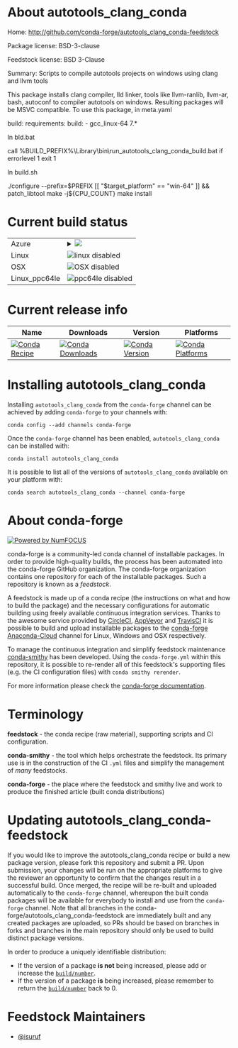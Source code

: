 About autotools_clang_conda
===========================

Home: http://github.com/conda-forge/autotools_clang_conda-feedstock

Package license: BSD-3-clause

Feedstock license: BSD 3-Clause

Summary: Scripts to compile autotools projects on windows using clang and llvm tools

This package installs clang compiler, lld linker, tools like llvm-ranlib, llvm-ar,
bash, autoconf to compiler autotools on windows. Resulting packages will be MSVC compatible.
To use this package, in meta.yaml

  build:
  requirements:
    build:
      - gcc_linux-64 7.*

In bld.bat

  call %BUILD_PREFIX%\Library\bin\run_autotools_clang_conda_build.bat
  if errorlevel 1 exit 1

In build.sh

  ./configure --prefix=$PREFIX
  [[ "$target_platform" == "win-64" ]] && patch_libtool
  make -j${CPU_COUNT}
  make install


Current build status
====================


<table>
    
  <tr>
    <td>Azure</td>
    <td>
      <details>
        <summary>
          <a href="https://dev.azure.com/conda-forge/feedstock-builds/_build/latest?definitionId=7523&branchName=master">
            <img src="https://dev.azure.com/conda-forge/feedstock-builds/_apis/build/status/autotools_clang_conda-feedstock?branchName=master">
          </a>
        </summary>
        <table>
          <thead><tr><th>Variant</th><th>Status</th></tr></thead>
          <tbody><tr>
              <td>win_c_compilervs2008vc9</td>
              <td>
                <a href="https://dev.azure.com/conda-forge/feedstock-builds/_build/latest?definitionId=7523&branchName=master">
                  <img src="https://dev.azure.com/conda-forge/feedstock-builds/_apis/build/status/autotools_clang_conda-feedstock?branchName=master&jobName=win&configuration=win_c_compilervs2008vc9" alt="variant">
                </a>
              </td>
            </tr><tr>
              <td>win_c_compilervs2015vc14</td>
              <td>
                <a href="https://dev.azure.com/conda-forge/feedstock-builds/_build/latest?definitionId=7523&branchName=master">
                  <img src="https://dev.azure.com/conda-forge/feedstock-builds/_apis/build/status/autotools_clang_conda-feedstock?branchName=master&jobName=win&configuration=win_c_compilervs2015vc14" alt="variant">
                </a>
              </td>
            </tr>
          </tbody>
        </table>
      </details>
    </td>
  </tr>
  <tr>
    <td>Linux</td>
    <td>
      <img src="https://img.shields.io/badge/linux-disabled-lightgrey.svg" alt="linux disabled">
    </td>
  </tr>
  <tr>
    <td>OSX</td>
    <td>
      <img src="https://img.shields.io/badge/OSX-disabled-lightgrey.svg" alt="OSX disabled">
    </td>
  </tr>
  <tr>
    <td>Linux_ppc64le</td>
    <td>
      <img src="https://img.shields.io/badge/ppc64le-disabled-lightgrey.svg" alt="ppc64le disabled">
    </td>
  </tr>
</table>

Current release info
====================

| Name | Downloads | Version | Platforms |
| --- | --- | --- | --- |
| [![Conda Recipe](https://img.shields.io/badge/recipe-autotools_clang_conda-green.svg)](https://anaconda.org/conda-forge/autotools_clang_conda) | [![Conda Downloads](https://img.shields.io/conda/dn/conda-forge/autotools_clang_conda.svg)](https://anaconda.org/conda-forge/autotools_clang_conda) | [![Conda Version](https://img.shields.io/conda/vn/conda-forge/autotools_clang_conda.svg)](https://anaconda.org/conda-forge/autotools_clang_conda) | [![Conda Platforms](https://img.shields.io/conda/pn/conda-forge/autotools_clang_conda.svg)](https://anaconda.org/conda-forge/autotools_clang_conda) |

Installing autotools_clang_conda
================================

Installing `autotools_clang_conda` from the `conda-forge` channel can be achieved by adding `conda-forge` to your channels with:

```
conda config --add channels conda-forge
```

Once the `conda-forge` channel has been enabled, `autotools_clang_conda` can be installed with:

```
conda install autotools_clang_conda
```

It is possible to list all of the versions of `autotools_clang_conda` available on your platform with:

```
conda search autotools_clang_conda --channel conda-forge
```


About conda-forge
=================

[![Powered by NumFOCUS](https://img.shields.io/badge/powered%20by-NumFOCUS-orange.svg?style=flat&colorA=E1523D&colorB=007D8A)](http://numfocus.org)

conda-forge is a community-led conda channel of installable packages.
In order to provide high-quality builds, the process has been automated into the
conda-forge GitHub organization. The conda-forge organization contains one repository
for each of the installable packages. Such a repository is known as a *feedstock*.

A feedstock is made up of a conda recipe (the instructions on what and how to build
the package) and the necessary configurations for automatic building using freely
available continuous integration services. Thanks to the awesome service provided by
[CircleCI](https://circleci.com/), [AppVeyor](https://www.appveyor.com/)
and [TravisCI](https://travis-ci.org/) it is possible to build and upload installable
packages to the [conda-forge](https://anaconda.org/conda-forge)
[Anaconda-Cloud](https://anaconda.org/) channel for Linux, Windows and OSX respectively.

To manage the continuous integration and simplify feedstock maintenance
[conda-smithy](https://github.com/conda-forge/conda-smithy) has been developed.
Using the ``conda-forge.yml`` within this repository, it is possible to re-render all of
this feedstock's supporting files (e.g. the CI configuration files) with ``conda smithy rerender``.

For more information please check the [conda-forge documentation](https://conda-forge.org/docs/).

Terminology
===========

**feedstock** - the conda recipe (raw material), supporting scripts and CI configuration.

**conda-smithy** - the tool which helps orchestrate the feedstock.
                   Its primary use is in the construction of the CI ``.yml`` files
                   and simplify the management of *many* feedstocks.

**conda-forge** - the place where the feedstock and smithy live and work to
                  produce the finished article (built conda distributions)


Updating autotools_clang_conda-feedstock
========================================

If you would like to improve the autotools_clang_conda recipe or build a new
package version, please fork this repository and submit a PR. Upon submission,
your changes will be run on the appropriate platforms to give the reviewer an
opportunity to confirm that the changes result in a successful build. Once
merged, the recipe will be re-built and uploaded automatically to the
`conda-forge` channel, whereupon the built conda packages will be available for
everybody to install and use from the `conda-forge` channel.
Note that all branches in the conda-forge/autotools_clang_conda-feedstock are
immediately built and any created packages are uploaded, so PRs should be based
on branches in forks and branches in the main repository should only be used to
build distinct package versions.

In order to produce a uniquely identifiable distribution:
 * If the version of a package **is not** being increased, please add or increase
   the [``build/number``](https://conda.io/docs/user-guide/tasks/build-packages/define-metadata.html#build-number-and-string).
 * If the version of a package **is** being increased, please remember to return
   the [``build/number``](https://conda.io/docs/user-guide/tasks/build-packages/define-metadata.html#build-number-and-string)
   back to 0.

Feedstock Maintainers
=====================

* [@isuruf](https://github.com/isuruf/)

